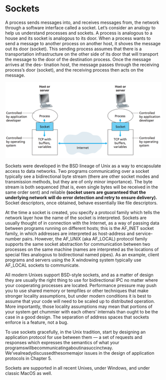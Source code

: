# Sockets

A process sends messages into, and receives messages from, the network through a software interface called a socket. Let’s consider an analogy to help us understand processes and sockets. A process is analogous to a house and its socket is analogous to its door. When a process wants to send a message to another process on another host, it shoves the message out its door \(socket\). This sending process assumes that there is a transportation infrastructure on the other side of its door that will transport the message to the door of the destination process. Once the message arrives at the des- tination host, the message passes through the receiving process’s door \(socket\), and the receiving process then acts on the message.

![](../.gitbook/assets/Screen%20Shot%202015-08-31%20at%2010.48.13%20AM.png)

Sockets were developed in the BSD lineage of Unix as a way to encapsulate access to data networks. Two programs communicating over a socket typically see a bidirectional byte stream \(there are other socket modes and transmission methods, but they are of only minor importance\). The byte stream is both sequenced \(that is, even single bytes will be received in the same order sent\) and reliable **\(socket users are guaranteed that the underlying network will do error detection and retry to ensure delivery\).** Socket descriptors, once obtained, behave essentially like file descriptors.

At the time a socket is created, you specify a protocol family which tells the network layer how the name of the socket is interpreted. Sockets are usually thought of in connection with the Internet, as a way of passing data between programs running on different hosts; this is the AF\_INET socket family, in which addresses are interpreted as host-address and service- number pairs. However, the AF\_UNIX \(aka AF\_LOCAL\) protocol family supports the same socket abstraction for communication between two processes on the same machine \(names are interpreted as the locations of special files analogous to bidirectional named pipes\). As an example, client programs and servers using the X windowing system typically use AF\_LOCAL sockets to communicate.

All modern Unixes support BSD-style sockets, and as a matter of design they are usually the right thing to use for bidirectional IPC no matter where your cooperating processes are located. Performance pressure may push you to use shared memory or tempfiles or other techniques that make stronger locality assumptions, but under modern conditions it is best to assume that your code will need to be scaled up to distributed operation. More importantly, those locality assumptions may mean that portions of your system get chummier with each others’ internals than ought to be the case in a good design. The separation of address spaces that sockets enforce is a feature, not a bug.

To use sockets gracefully, in the Unix tradition, start by designing an application protocol for use between them — a set of requests and responses which expresses the semantics of what your programswillbecommunicatingaboutinasuccinctway. We’vealreadydiscussedthesomemajor issues in the design of application protocols in Chapter 5.

Sockets are supported in all recent Unixes, under Windows, and under classic MacOS as well.

